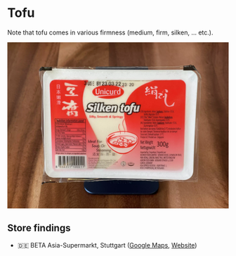 # Tofu

<primary-label ref="ingr"/>
<secondary-label ref="chinese"/>

Note that tofu comes in various firmness (medium, firm, silken, … etc.).

![Picture of a package Unicurd silken tofu](./photos/unicurd-silken-tofu.webp)

## Store findings

* 🇩🇪 BETA Asia-Supermarkt, Stuttgart ([Google Maps](https://goo.gl/maps/UwoeLhQNrwrqREye6), [Website](http://www.beta-asia-supermarkt.de/))
